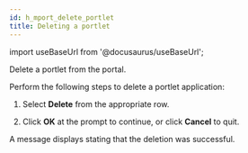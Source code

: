 ```yaml
---
id: h_mport_delete_portlet
title: Deleting a portlet
---
```

import useBaseUrl from '@docusaurus/useBaseUrl';



Delete a portlet from the portal.

Perform the following steps to delete a portlet application:

1.  Select **Delete** from the appropriate row.

2.  Click **OK** at the prompt to continue, or click **Cancel** to quit.


A message displays stating that the deletion was successful.

